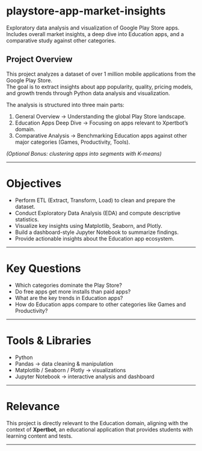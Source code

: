 # playstore-app-market-insights
Exploratory data analysis and visualization of Google Play Store apps. Includes overall market insights, a deep dive into Education apps, and a comparative study against other categories.

## Project Overview 
This project analyzes a dataset of over 1 million mobile applications from the Google Play Store.  
The goal is to extract insights about app popularity, quality, pricing models, and growth trends through Python data analysis and visualization.  

The analysis is structured into three main parts:
1. General Overview → Understanding the global Play Store landscape.  
2. Education Apps Deep Dive → Focusing on apps relevant to Xpertbot’s domain.  
3. Comparative Analysis → Benchmarking Education apps against other major categories (Games, Productivity, Tools).  

*(Optional Bonus: clustering apps into segments with K-means)*  

---

# Objectives
- Perform ETL (Extract, Transform, Load) to clean and prepare the dataset.  
- Conduct Exploratory Data Analysis (EDA) and compute descriptive statistics.  
- Visualize key insights using Matplotlib, Seaborn, and Plotly.  
- Build a dashboard-style Jupyter Notebook to summarize findings.  
- Provide actionable insights about the Education app ecosystem.  

---

# Key Questions
- Which categories dominate the Play Store?  
- Do free apps get more installs than paid apps?  
- What are the key trends in Education apps?  
- How do Education apps compare to other categories like Games and Productivity?  

---

# Tools & Libraries
- Python 
- Pandas → data cleaning & manipulation  
- Matplotlib / Seaborn / Plotly → visualizations  
- Jupyter Notebook → interactive analysis and dashboard  

---

# Relevance
This project is directly relevant to the Education domain, aligning with the context of **Xpertbot**, an educational application that provides students with learning content and tests.  

---


